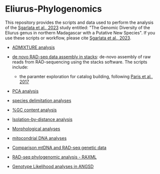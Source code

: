 # Eliurus-Phylogenomics

This repository provides the scripts and data used to perform the analysis of the [Sgarlata et al., 2023](https://www.biorxiv.org/content/10.1101/2022.10.21.513246v1) study entitled: "The Genomic Diversity of the Eliurus genus in northern Madagascar with a Putative New Species".
If you use these scripts or workflow, please cite [Sgarlata et al., 2023](https://www.biorxiv.org/content/10.1101/2022.10.21.513246v1).

* [ADMIXTURE analysis](ADMIXTURE)

* [de novo RAD-seq data assembly in stacks](stacks): de-novo assembly of raw reads from RAD-sequencing using the stacks software. The scripts include:
  * the paramter exploration for catalog building, following [Paris et al., 2017](https://besjournals.onlinelibrary.wiley.com/doi/10.1111/2041-210X.12775)

* [PCA analysis](pca)

* [species delimitation analyses](BPP_and_gdi)

* [%GC content analysis](GCcontent)

* [Isolation-by-distance analysis](IBD)

* [Morphological analyses](morphology)

* [mitocondrial DNA analyses](mtDNA_analyses)

* [Comparison mtDNA and RAD-seq genetic data](mtDNAvsRAD)

* [RAD-seq phylogenomic analysis - RAXML](RAXML)

* [Genotype Likelihood analyses in ANGSD](ANGSD)
